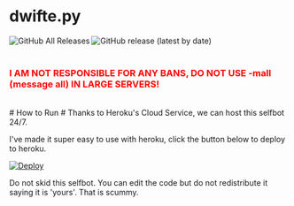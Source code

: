 # dwifte.py

<img alt="GitHub All Releases" align="left" src="https://img.shields.io/github/downloads/dwiftejb/dwifte.py/total"> <img alt="GitHub release (latest by date)" align="left" src="https://img.shields.io/github/v/release/dwiftejb/dwifte.py">
<br>
<br>
<h3 style="color:red">I AM NOT RESPONSIBLE FOR ANY BANS, DO NOT USE -mall (message all) IN LARGE SERVERS!</h3>
<br>
# How to Run #
Thanks to Heroku's Cloud Service, we can host this selfbot 24/7.

I've made it super easy to use with heroku, click the button below to deploy to heroku.

<a href="https://heroku.com/deploy?template=https://github.com/heroku/node-js-getting-started">
  <img src="https://www.herokucdn.com/deploy/button.svg" alt="Deploy">
</a>


Do not skid this selfbot. You can edit the code but do not redistribute it saying it is 'yours'. That is scummy.
